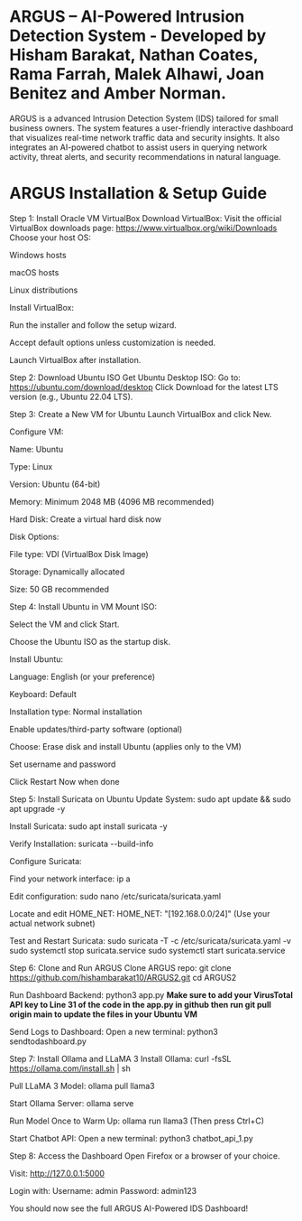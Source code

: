 # ARGUS – AI-Powered Intrusion Detection System - Developed by Hisham Barakat, Nathan Coates, Rama Farrah, Malek Alhawi, Joan Benitez and Amber Norman.
 ARGUS is a advanced Intrusion Detection System (IDS) tailored for small business owners. The system features a user-friendly interactive dashboard that visualizes real-time network traffic data and security insights. It also integrates an AI-powered chatbot to assist users in querying network activity, threat alerts, and security recommendations in natural language.

# ARGUS Installation & Setup Guide
Step 1: Install Oracle VM VirtualBox
Download VirtualBox:
Visit the official VirtualBox downloads page:
https://www.virtualbox.org/wiki/Downloads
Choose your host OS:

Windows hosts

macOS hosts

Linux distributions

Install VirtualBox:

Run the installer and follow the setup wizard.

Accept default options unless customization is needed.

Launch VirtualBox after installation.

Step 2: Download Ubuntu ISO
Get Ubuntu Desktop ISO:
Go to: https://ubuntu.com/download/desktop
Click Download for the latest LTS version (e.g., Ubuntu 22.04 LTS).

Step 3: Create a New VM for Ubuntu
Launch VirtualBox and click New.

Configure VM:

Name: Ubuntu

Type: Linux

Version: Ubuntu (64-bit)

Memory: Minimum 2048 MB (4096 MB recommended)

Hard Disk: Create a virtual hard disk now

Disk Options:

File type: VDI (VirtualBox Disk Image)

Storage: Dynamically allocated

Size: 50 GB recommended

Step 4: Install Ubuntu in VM
Mount ISO:

Select the VM and click Start.

Choose the Ubuntu ISO as the startup disk.

Install Ubuntu:

Language: English (or your preference)

Keyboard: Default

Installation type: Normal installation

Enable updates/third-party software (optional)

Choose: Erase disk and install Ubuntu (applies only to the VM)

Set username and password

Click Restart Now when done

Step 5: Install Suricata on Ubuntu
Update System:
sudo apt update && sudo apt upgrade -y

Install Suricata:
sudo apt install suricata -y

Verify Installation:
suricata --build-info

Configure Suricata:

Find your network interface:
ip a

Edit configuration:
sudo nano /etc/suricata/suricata.yaml

Locate and edit HOME_NET:
HOME_NET: "[192.168.0.0/24]"
(Use your actual network subnet)

Test and Restart Suricata:
sudo suricata -T -c /etc/suricata/suricata.yaml -v
sudo systemctl stop suricata.service
sudo systemctl start suricata.service

Step 6: Clone and Run ARGUS
Clone ARGUS repo:
git clone https://github.com/hishambarakat10/ARGUS2.git
cd ARGUS2

Run Dashboard Backend:
python3 app.py
**Make sure to add your VirusTotal API key to Line 31 of the code in the app.py in github then run git pull origin main to update the files in your Ubuntu VM**

Send Logs to Dashboard: Open a new terminal:
python3 sendtodashboard.py

Step 7: Install Ollama and LLaMA 3
Install Ollama:
curl -fsSL https://ollama.com/install.sh | sh

Pull LLaMA 3 Model:
ollama pull llama3

Start Ollama Server:
ollama serve

Run Model Once to Warm Up:
ollama run llama3
(Then press Ctrl+C)

Start Chatbot API: Open a new terminal:
python3 chatbot_api_1.py

Step 8: Access the Dashboard
Open Firefox or a browser of your choice.

Visit:
http://127.0.0.1:5000

Login with:
Username: admin
Password: admin123

You should now see the full ARGUS AI-Powered IDS Dashboard!
